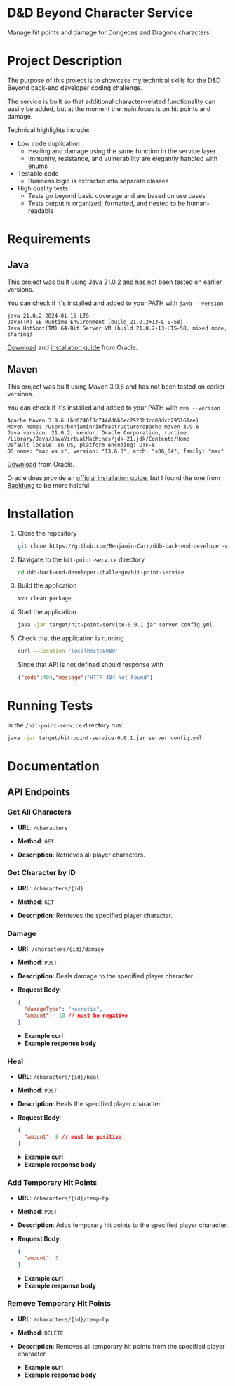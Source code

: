 # D&D Beyond Character Service
Manage hit points and damage for Dungeons and Dragons characters.

# Project Description
The purpose of this project is to showcase my technical skills for the D&D Beyond back-end developer coding challenge.

The service is built so that additional character-related functionality can easily be added, but at the moment the main focus is on hit points and damage.

Technical highlights include:
- Low code duplication
  - Healing and damage using the same function in the service layer
  - Immunity, resistance, and vulnerability are elegantly handled with enums
- Testable code
  - Business logic is extracted into separate classes
- High quality tests
  - Tests go beyond basic coverage and are based on use cases
  - Tests output is organized, formatted, and nested to be human-readable

# Requirements
## Java
This project was built using Java 21.0.2 and has not been tested on earlier versions. 

You can check if it's installed and added to your PATH with `java --version`

```
java 21.0.2 2024-01-16 LTS
Java(TM) SE Runtime Environment (build 21.0.2+13-LTS-58)
Java HotSpot(TM) 64-Bit Server VM (build 21.0.2+13-LTS-58, mixed mode, sharing)
```

[Download](https://www.oracle.com/java/technologies/downloads) and [installation guide](https://docs.oracle.com/en/java/javase/21/install/overview-jdk-installation.html) from Oracle.

## Maven
This project was built using Maven 3.9.6 and has not been tested on earlier versions.

You can check if it's installed and added to your PATH with `mvn --version`

```
Apache Maven 3.9.6 (bc0240f3c744dd6b6ec2920b3cd08dcc295161ae)
Maven home: /Users/benjamin/infrastructure/apache-maven-3.9.6
Java version: 21.0.2, vendor: Oracle Corporation, runtime: /Library/Java/JavaVirtualMachines/jdk-21.jdk/Contents/Home
Default locale: en_US, platform encoding: UTF-8
OS name: "mac os x", version: "13.6.3", arch: "x86_64", family: "mac"
```

[Download](https://maven.apache.org/download.cgi) from Oracle.

Oracle does provide an [official installation guide](https://maven.apache.org/install.html), but I found the one from [Baeldung](https://www.baeldung.com/install-maven-on-windows-linux-mac) to be more helpful.

# Installation
1. Clone the repository
    ```bash
    git clone https://github.com/Benjamin-Carr/ddb-back-end-developer-challenge.git
    ```
2. Navigate to the `hit-point-service` directory
    ```bash
    cd ddb-back-end-developer-challenge/hit-point-service
    ```
3. Build the application
    ```bash
    mvn clean package
    ```
4. Start the application
    ```bash
    java -jar target/hit-point-service-0.0.1.jar server config.yml
    ```
5. Check that the application is running
    ```bash
    curl --location 'localhost:8080'
    ```
   Since that API is not defined should response with
    ```json
    {"code":404,"message":"HTTP 404 Not Found"}
    ```
   
# Running Tests
In the `/hit-point-service` directory run:
```bash
java -jar target/hit-point-service-0.0.1.jar server config.yml
```

# Documentation


## API Endpoints

### Get All Characters


- **URL**: `/characters`

- **Method**: `GET`

- **Description**: Retrieves all player characters.


### Get Character by ID


- **URL**: `/characters/{id}`

- **Method**: `GET`

- **Description**: Retrieves the specified player character.

### Damage

- **URI**: `/characters/{id}/damage`
- **Method**: `POST`
- **Description**: Deals damage to the specified player character.
- **Request Body**:
  ```json
  {
    "damageType": "necrotic",
    "amount": -10 // must be negative
  }
  ```
  <details>
  <summary><b>Example curl</b></summary>

  ```bash
  curl --location 'localhost:8080/characters/briv/damage' \
  --header 'Content-Type: application/json' \
  --data '{
  "amount": -10,
  "damageType": "necrotic"
  }'
  ```
  </details>
  <details>
  <summary><b>Example response body</b></summary>
  <i>Assuming that briv had 25/25 HP</i>

  ```json
  {
      "code": 200,
      "message": "Hit points updated.",
      "data": {
          "maxHitPoints": 25,
          "tempHitPoints": 0,
          "tempHitPointsDelta": 0,
          "currentHitPoints": 15,
          "currentHitPointsDelta": -10,
          "multiplier": 1.0,
          "overflow": 0
      }
  }
  ```
  </details>
### Heal

- **URL**: `/characters/{id}/heal`
- **Method**: `POST`
- **Description**: Heals the specified player character.
- **Request Body**:
  ```json
  {
    "amount": 8 // must be positive
  }
  ```
    <details>
  <summary><b>Example curl</b></summary>

  ```bash
  curl --location 'localhost:8080/characters/briv/heal' \
  --header 'Content-Type: application/json' \
  --data '{
  "amount": 8
  }'
  ```
  </details>
  <details>
  <summary><b>Example response body</b></summary>
  <i>Assuming that briv had 15/25 HP</i>
  
  ```json
  {
      "code": 200,
      "message": "Hit points updated.",
      "data": {
          "maxHitPoints": 25,
          "tempHitPoints": 0,
          "tempHitPointsDelta": 0,
          "currentHitPoints": 23,
          "currentHitPointsDelta": 8,
          "multiplier": 1.0,
          "overflow": 0
      }
  }
  ```
</details>

### Add Temporary Hit Points

- **URL**: `/characters/{id}/temp-hp`
- **Method**: `POST`
- **Description**: Adds temporary hit points to the specified player character.
- **Request Body**:
  ```json
  {
    "amount": 5
  }
  ```
    <details>
  <summary><b>Example curl</b></summary>

  ```bash
  curl --location 'localhost:8080/characters/briv/temp-hp' \
  --header 'Content-Type: application/json' \
  --data '{
  "amount": 5
  }'
  ```
  </details>
  <details>
  <summary><b>Example response body</b></summary>
  <i>Assuming that briv had 23/25 HP and no temp HP</i>

  ```json
  {
      "code": 200,
      "message": "Hit points updated.",
      "data": {
          "maxHitPoints": 25,
          "tempHitPoints": 5,
          "tempHitPointsDelta": 5,
          "currentHitPoints": 23,
          "currentHitPointsDelta": 0,
          "multiplier": 1.0,
          "overflow": 0
      }
  }
  ```
</details>

### Remove Temporary Hit Points

- **URL**: `/characters/{id}/temp-hp`
- **Method**: `DELETE`
- **Description**: Removes all temporary hit points from the specified player character.
    <details>
  <summary><b>Example curl</b></summary>

  ```bash
  curl --location --request DELETE 'localhost:8080/characters/briv/temp-hp' \
  --header 'Content-Type: application/json'
  ```
  </details>
  <details>
  <summary><b>Example response body</b></summary>
  <i>Assuming that briv had 23/25 HP and 5 temp HP</i>

  ```json
  {
      "code": 200,
      "message": "Hit points updated.",
      "data": {
          "maxHitPoints": 25,
          "tempHitPoints": 0,
          "tempHitPointsDelta": -5,
          "currentHitPoints": 23,
          "currentHitPointsDelta": 0,
          "multiplier": 1.0,
          "overflow": 0
      }
  }
  ```
</details>